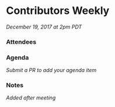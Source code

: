 # Contributors Weekly

*December 19, 2017 at 2pm PDT*

### Attendees

### Agenda
*Submit a PR to add your agenda item*

### Notes
*Added after meeting*
